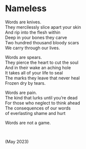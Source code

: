 # Nameless

Words are knives.  
They mercilessly slice apart your skin  
And rip into the flesh within  
Deep in your bones they carve  
Two hundred thousand bloody scars  
We carry through our lives.  

Words are spears.  
They pierce the heart to cut the soul  
And in their wake an aching hole  
It takes all of your life to seal  
The marks they leave that never heal  
Frozen dry by tears.  

Words are pain.  
The kind that lurks until you’re dead  
For those who neglect to think ahead  
The consequences of our words  
of everlasting shame and hurt  

Words are not a game.  


<br>


(May 2023)
